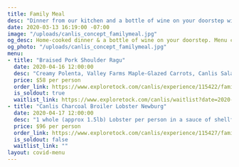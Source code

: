 ```yaml
---
title: Family Meal
desc: "Dinner from our kitchen and a bottle of wine on your doorstep with zero contact. "
date: 2020-03-13 16:19:00 -07:00
image: "/uploads/canlis_concept_familymeal.jpg"
og_desc: Home-cooked dinner & a bottle of wine on your doorstep. Menu changes daily.
og_photo: "/uploads/canlis_concept_familymeal.jpg"
menu:
- title: "Braised Pork Shoulder Ragu"
  date: 2020-04-16 12:00:00
  desc: "Creamy Polenta, Valley Farms Maple-Glazed Carrots, Canlis Salad, Herb and Asiago Parker House Rolls, Angel Food Cake with Whipped Cream and Berries."
  price: $58 per person
  order_link: https://www.exploretock.com/canlis/experience/115422/family-meal-on-april-16th-braised-pork-shoulder-ragu?date=2020-04-16&size=2&time=19%3A00
  is_soldout: true
  waitlist_link: https://www.exploretock.com/canlis/waitlist?date=2020-04-16&experienceId=115422&fromPage=experience&size=2
- title: "Canlis Charcoal Broiler Lobster Newburg"
  date: 2020-04-17 12:00:00
  desc: "1 whole (approx 1.5lb) Lobster per person in a sauce of shellfish, butter, cream, cognac, and sherry, Grilled Asparagus, Twice Baked Potato, Canlis 1950 'Picket' Salad, Herb and Asiago Parker House Rolls, Molten Lava Cake"
  price: $96 per person
  order_link: https://www.exploretock.com/canlis/experience/115427/family-meal-on-april-17th-canlis-charcoal-broiler-lobster-newburg?date=2020-04-17&size=4&time=19%3A00
  is_soldout: false
  waitlist_link: ""
layout: covid-menu
---
```



